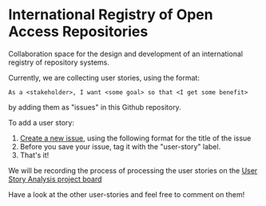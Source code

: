 # International Registry of Open Access Repositories
Collaboration space for the design and development of an international registry of repository systems.

Currently, we are collecting user stories, using the format:

`As a <stakeholder>, I want <some goal> so that <I get some benefit>`

by adding them as "issues" in this Github repository.

To add a user story:

1. [Create a new issue](https://github.com/coar-repositories/registry/issues/new), using the following format for the title of the issue
2. Before you save your issue, tag it with the "user-story" label.
3. That's it!

We will be recording the process of processing the user stories on the [User Story Analysis project board](https://github.com/coar-repositories/registry/projects/1)

Have a look at the other user-stories and feel free to comment on them!
